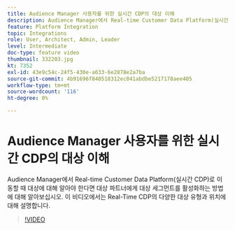 ```yaml
---
title: Audience Manager 사용자를 위한 실시간 CDP의 대상 이해
description: Audience Manager에서 Real-time Customer Data Platform(실시간 CDP)로 이동할 때 대상에 대해 알아야 한다면 대상 파트너에게 대상 세그먼트를 활성화하는 방법에 대해 알아보십시오. 이 비디오에서는 Real-Time CDP의 다양한 대상 유형과 위치에 대해 설명합니다.
feature: Platform Integration
topic: Integrations
role: User, Architect, Admin, Leader
level: Intermediate
doc-type: feature video
thumbnail: 332203.jpg
kt: 7352
exl-id: 43e9c54c-24f5-430e-a633-6e2878e2a7ba
source-git-commit: 4b91696f840518312ec041abdbe5217178aee405
workflow-type: tm+mt
source-wordcount: '116'
ht-degree: 0%

---
```


# Audience Manager 사용자를 위한 실시간 CDP의 대상 이해

Audience Manager에서 Real-time Customer Data Platform(실시간 CDP)로 이동할 때 대상에 대해 알아야 한다면 대상 파트너에게 대상 세그먼트를 활성화하는 방법에 대해 알아보십시오. 이 비디오에서는 Real-Time CDP의 다양한 대상 유형과 위치에 대해 설명합니다.

>[!VIDEO](https://video.tv.adobe.com/v/332203/?quality=12&learn=on)
